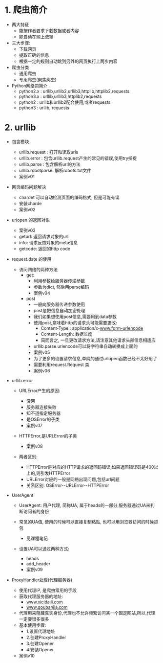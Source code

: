 # 1. 爬虫简介
- 两大特征
    - 能按作者要求下载数据或者内容
    - 能自动在网上流窜
- 三大步骤:
    - 下载网页
    - 提取正确的信息
    - 根据一定的规则自动跳到另外的网页执行上两步内容
- 爬虫分类
    - 通用爬虫
    - 专用爬虫(聚焦爬虫)
- Python网络包简介
    - python2.x : urllib,urllib2,urllib3,httplib,httplib2,requests
    - python3.x : urllib,urllib3,httplib2,requests
    - python2 : urllib和urllib2配合使用,或者requests
    - python3 : urllib, requests
    
# 2. urllib
- 包含模块
    - urllib.request : 打开和读取urls
    - urllib.error : 包含urllib.request产生的常见的错误,使用try捕捉
    - urllib.parse : 包含解析url的方法
    - urllib.robotparse: 解析robots.txt文件
    - 案例v01
- 网页编码问题解决
    - chardet 可以自动检测页面的编码格式, 但是可能有误
    - 安装charde
    - 案例v02
- urlopen 的返回对象

    - 案例v03
    - geturl: 返回请求对象的url
    - info: 请求反馈对象的meta信息
    - getcode: 返回的http code
    
- request.date  的使用
    - 访问网络的两种方法
        - get:
            - 利用参数给服务器传递参数
            - 参数为dict, 然后用parse编码
            - 案例v04
        - post
            - 一般向服务器传递参数使用
            - post是把信息自动加密处理
            - 我们如果想使用post信息,需要用到data参数
            - 使用post,意味着http的请求头可能需要更改:
                - Content-Type : application/x-www.form-urlencode
                - Content-Length: 数据长度
                - 简而言之, 一旦更改请求方法,请注意其他请求头部信息相适应
            - urllib.parse.urlencode可以将字符串自动转换成上面的
            - 案例v05
            - 为了更多的设置请求信息,单纯的通过urlopen函数已经不太好用了
            - 需要利用request.Request 类
            - 案例v06
            
- urllib.error
    - URLError产生的原因:
        - 没网
        - 服务器连接失败
        - 知不道指定服务器
        - 是OSError的子类
        - 案例v07
    - HTTPError,是URLError的子类
        - 案例v08
        
    - 两者区别:
        - HTTPError是对应的HTTP请求的返回码错误,如果返回错误码是400以上的,则引发HTTPError
        - URLError对应的一般是网络出现问题,包括url问题
        - 关系区别: OSError--URLError--HTTPError
        
- UserAgent
    - UserAgent: 用户代理, 简称UA, 属于heads的一部分,服务器通过UA来判断访问者的身份
    - 常见的UA值, 使用的时候可以直接复制粘贴, 也可以用浏览器访问的时候抓包
             
             
        - 见课程笔记
                  
             
    - 设置UA可以通过两种方式:
        - heads
        - add_header
        - 案例v09
        
- ProxyHandler处理(代理服务器)
    - 使用代理IP, 是爬虫常用的手段
    - 获取代理服务器的地址:
        - www.xicidaili.com
        - www.goubanjia.com
    - 代理用来隐藏真实身份,代理也不允许频繁访问某一个固定网站,所以,代理一定要很多很多
    - 基本使用步骤:
        - 1.设置代理地址
        - 2.创建ProxyHandler
        - 3.创建Opener
        - 4.安装Opener
    - 案例v10
    